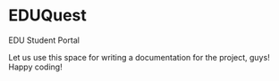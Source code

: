 # EDUQuest
EDU Student Portal

Let us use this space for writing a documentation for the project, guys! Happy coding!
